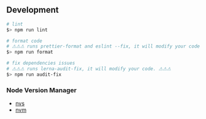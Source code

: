 ## Development

```sh
# lint
$> npm run lint

# format code
# ⚠⚠⚠ runs prettier-format and eslint --fix, it will modify your code. ⚠⚠⚠
$> npm run format

# fix dependencies issues
# ⚠⚠⚠ runs lerna-audit-fix, it will modify your code. ⚠⚠⚠
$> npm run audit-fix
```

### Node Version Manager

- [nvs](https://github.com/jasongin/nvs)
- [nvm](https://github.com/nvm-sh/nvm)
